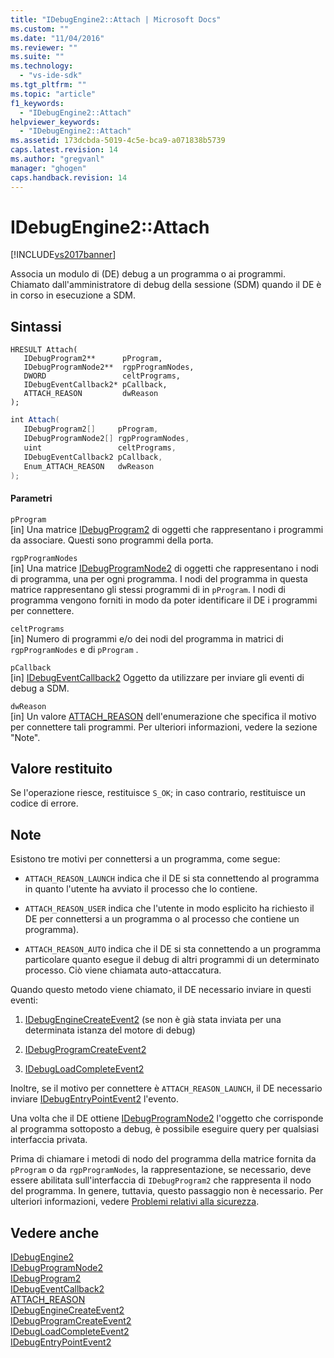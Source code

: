 ```yaml
---
title: "IDebugEngine2::Attach | Microsoft Docs"
ms.custom: ""
ms.date: "11/04/2016"
ms.reviewer: ""
ms.suite: ""
ms.technology: 
  - "vs-ide-sdk"
ms.tgt_pltfrm: ""
ms.topic: "article"
f1_keywords: 
  - "IDebugEngine2::Attach"
helpviewer_keywords: 
  - "IDebugEngine2::Attach"
ms.assetid: 173dcbda-5019-4c5e-bca9-a071838b5739
caps.latest.revision: 14
ms.author: "gregvanl"
manager: "ghogen"
caps.handback.revision: 14
---
```

# IDebugEngine2::Attach
[!INCLUDE[vs2017banner](../../../code-quality/includes/vs2017banner.md)]

Associa un modulo di \(DE\) debug a un programma o ai programmi.  Chiamato dall'amministratore di debug della sessione \(SDM\) quando il DE è in corso in esecuzione a SDM.  
  
## Sintassi  
  
```cpp#  
HRESULT Attach(   
   IDebugProgram2**      pProgram,  
   IDebugProgramNode2**  rgpProgramNodes,  
   DWORD                 celtPrograms,  
   IDebugEventCallback2* pCallback,  
   ATTACH_REASON         dwReason  
);  
```  
  
```c#  
int Attach(   
   IDebugProgram2[]     pProgram,  
   IDebugProgramNode2[] rgpProgramNodes,  
   uint                 celtPrograms,  
   IDebugEventCallback2 pCallback,  
   Enum_ATTACH_REASON   dwReason  
);  
```  
  
#### Parametri  
 `pProgram`  
 \[in\]  Una matrice [IDebugProgram2](../../../extensibility/debugger/reference/idebugprogram2.md) di oggetti che rappresentano i programmi da associare.  Questi sono programmi della porta.  
  
 `rgpProgramNodes`  
 \[in\]  Una matrice [IDebugProgramNode2](../../../extensibility/debugger/reference/idebugprogramnode2.md) di oggetti che rappresentano i nodi di programma, una per ogni programma.  I nodi del programma in questa matrice rappresentano gli stessi programmi di in `pProgram`.  I nodi di programma vengono forniti in modo da poter identificare il DE i programmi per connettere.  
  
 `celtPrograms`  
 \[in\]  Numero di programmi e\/o dei nodi del programma in matrici di `rgpProgramNodes` e di `pProgram` .  
  
 `pCallback`  
 \[in\]  [IDebugEventCallback2](../../../extensibility/debugger/reference/idebugeventcallback2.md) Oggetto da utilizzare per inviare gli eventi di debug a SDM.  
  
 `dwReason`  
 \[in\]  Un valore [ATTACH\_REASON](../../../extensibility/debugger/reference/attach-reason.md) dell'enumerazione che specifica il motivo per connettere tali programmi.  Per ulteriori informazioni, vedere la sezione "Note".  
  
## Valore restituito  
 Se l'operazione riesce, restituisce `S_OK`; in caso contrario, restituisce un codice di errore.  
  
## Note  
 Esistono tre motivi per connettersi a un programma, come segue:  
  
-   `ATTACH_REASON_LAUNCH` indica che il DE si sta connettendo al programma in quanto l'utente ha avviato il processo che lo contiene.  
  
-   `ATTACH_REASON_USER` indica che l'utente in modo esplicito ha richiesto il DE per connettersi a un programma o al processo che contiene un programma\).  
  
-   `ATTACH_REASON_AUTO` indica che il DE si sta connettendo a un programma particolare quanto esegue il debug di altri programmi di un determinato processo.  Ciò viene chiamata auto\-attaccatura.  
  
 Quando questo metodo viene chiamato, il DE necessario inviare in questi eventi:  
  
1.  [IDebugEngineCreateEvent2](../../../extensibility/debugger/reference/idebugenginecreateevent2.md) \(se non è già stata inviata per una determinata istanza del motore di debug\)  
  
2.  [IDebugProgramCreateEvent2](../../../extensibility/debugger/reference/idebugprogramcreateevent2.md)  
  
3.  [IDebugLoadCompleteEvent2](../../../extensibility/debugger/reference/idebugloadcompleteevent2.md)  
  
 Inoltre, se il motivo per connettere è `ATTACH_REASON_LAUNCH`, il DE necessario inviare [IDebugEntryPointEvent2](../../../extensibility/debugger/reference/idebugentrypointevent2.md) l'evento.  
  
 Una volta che il DE ottiene [IDebugProgramNode2](../../../extensibility/debugger/reference/idebugprogramnode2.md) l'oggetto che corrisponde al programma sottoposto a debug, è possibile eseguire query per qualsiasi interfaccia privata.  
  
 Prima di chiamare i metodi di nodo del programma della matrice fornita da `pProgram` o da `rgpProgramNodes`, la rappresentazione, se necessario, deve essere abilitata sull'interfaccia di `IDebugProgram2` che rappresenta il nodo del programma.  In genere, tuttavia, questo passaggio non è necessario.  Per ulteriori informazioni, vedere [Problemi relativi alla sicurezza](../../../extensibility/debugger/security-issues.md).  
  
## Vedere anche  
 [IDebugEngine2](../../../extensibility/debugger/reference/idebugengine2.md)   
 [IDebugProgramNode2](../../../extensibility/debugger/reference/idebugprogramnode2.md)   
 [IDebugProgram2](../../../extensibility/debugger/reference/idebugprogram2.md)   
 [IDebugEventCallback2](../../../extensibility/debugger/reference/idebugeventcallback2.md)   
 [ATTACH\_REASON](../../../extensibility/debugger/reference/attach-reason.md)   
 [IDebugEngineCreateEvent2](../../../extensibility/debugger/reference/idebugenginecreateevent2.md)   
 [IDebugProgramCreateEvent2](../../../extensibility/debugger/reference/idebugprogramcreateevent2.md)   
 [IDebugLoadCompleteEvent2](../../../extensibility/debugger/reference/idebugloadcompleteevent2.md)   
 [IDebugEntryPointEvent2](../../../extensibility/debugger/reference/idebugentrypointevent2.md)